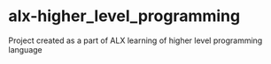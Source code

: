 # alx-higher_level_programming
Project created as a part of ALX learning of higher level programming language